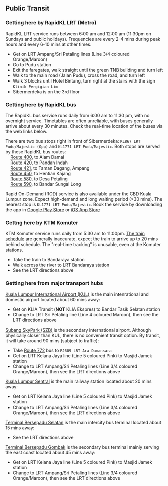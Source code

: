 ## Public Transit 

### Getting here by RapidKL LRT (Metro)
RapidKL LRT service runs between 6:00 am and 12:00 am (11:30pm on Sundays and public holidays). Frequencies are every 2-4 mins during peak hours and every 6-10 mins at other times.

- Get on LRT Ampang/Sri Petaling lines (Line 3/4 coloured Orange/Maroon)
- Go to Pudu station
- Exit the faregates, walk straight until the green TNB building and turn left
- Walk to the main road (Jalan Pudu), cross the road, and turn left
- Walk 3 blocks until Hotel Bintang, turn right at the stairs with the sign `Klinik Pergigian Lim`
- Sibermerdeka is on the 3rd floor

### Getting here by RapidKL bus
The RapidKL bus service runs daily from 6:00 am to 11:30 pm, with no overnight service. Timetables are often unreliable, with buses generally arrive about every 30 minutes. Check the real-time location of the buses via the web links below.

There are two bus stops right in front of Sibermerdeka: `KL867 LRT Pudu/Majestic (Opp)` and `KL1771 LRT Pudu/Majestic`. Both stops are served by these RapidKL bus routes:  
&nbsp;&nbsp;&nbsp;&nbsp;[Route 400](https://myrapidbus.prasarana.com.my/kiosk?route=478&bus=), to Alam Damai   
&nbsp;&nbsp;&nbsp;&nbsp;[Route 420](https://myrapidbus.prasarana.com.my/kiosk?route=481&bus=), to Pandan Indah  
&nbsp;&nbsp;&nbsp;&nbsp;[Route 421](https://myrapidbus.prasarana.com.my/kiosk?route=482&bus=), to Taman Dagang, Ampang  
&nbsp;&nbsp;&nbsp;&nbsp;[Route 450](https://myrapidbus.prasarana.com.my/kiosk?route=483&bus=), to Hentian Kajang  
&nbsp;&nbsp;&nbsp;&nbsp;[Route 580](https://myrapidbus.prasarana.com.my/kiosk?route=486&bus=), to Desa Petaling  
&nbsp;&nbsp;&nbsp;&nbsp;[Route 590](https://myrapidbus.prasarana.com.my/kiosk?route=488&bus=), to Bandar Sungai Long  

Rapid On-Demand (ROD) service is also available under the CBD Kuala Lumpur zone. Expect high-demand and long waiting period (>30 mins). The nearest stop is `KL1771 LRT Pudu/Majestic`. Book the service by downloading the app in 
[Google Play Store](https://play.google.com/store/apps/details?id=com.manjalabs.rapidondemand) or [iOS App Store](https://apps.apple.com/us/app/rapid-on-demand/id6743926083) 

### Gettng here by KTM Komuter
KTM Komuter service runs daily from 5:30 am to 11:00pm. [The train schedule](https://www.ktmb.com.my/TrainTime.html) are generally inaccurate, expect the train to arrive up to 20 mins behind schedule. The "real-time tracking" is unusable, even at the Komuter stations.
- Take the train to Bandaraya station
- Walk across the river to LRT Bandaraya station
- See the LRT directions above

### Getting here from major transport hubs
[Kuala Lumpur International Airport (KUL)](https://airports.malaysiaairports.com.my/en/klia1) is the main intenrational and domestic airport located about 60 mins away:  
- Get on KLIA Transit (**NOT** KLIA Ekspres) to Bandar Tasik Selatan station
- Change to LRT Sri Petaling line (Line 4 coloured Maroon), then see the LRT directions above

[Subang SkyPark (SZB)](https://www.subangskypark.com/) is the secondary international airport. Although physically closer than KUL, there is no convenient transit option. By transit, it will take around 90 mins (subject to traffic): 
- Take [Route 772](https://myrapidbus.prasarana.com.my/kiosk?route=834&bus=) bus to `PJ609 LRT Ara Damansara`
- Get on LRT Kelana Jaya line (Line 5 coloured Pink) to Masjid Jamek station
- Change to LRT Ampang/Sri Petaling lines (Line 3/4 coloured Orange/Maroon), then see the LRT directions above

[Kuala Lumpur Sentral](http://www.klsentral.com.my/conn_main.aspx) is the main railway station located about 20 mins away:
- Get on LRT Kelana Jaya line (Line 5 coloured Pink) to Masjid Jamek station
- Change to LRT Ampang/Sri Petaling lines (Line 3/4 coloured Orange/Maroon), then see the LRT directions above

[Terminal Bersepadu Selatan](http://www.tbsbts.com.my) is the main intercity bus terminal located about 15 mins away:
- See the LRT directions above

[Terminal Bersepadu Gombak](https://tbg.com.my/) is the secondary bus terminal mainly serving the east coast located about 45 mins away:
- Get on LRT Kelana Jaya line (Line 5 coloured Pink) to Masjid Jamek station
- Change to LRT Ampang/Sri Petaling lines (Line 3/4 coloured Orange/Maroon), then see the LRT directions above
